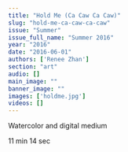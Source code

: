 ```yaml
---
title: "Hold Me (Ca Caw Ca Caw)"
slug: "hold-me-ca-caw-ca-caw"
issue: "Summer"
issue_full_name: "Summer 2016"
year: "2016"
date: "2016-06-01"
authors: ['Renee Zhan']
section: "art"
audio: []
main_image: ""
banner_image: ""
images: ['holdme.jpg']
videos: []
---
```

Watercolor and digital medium

 11 min 14 sec

